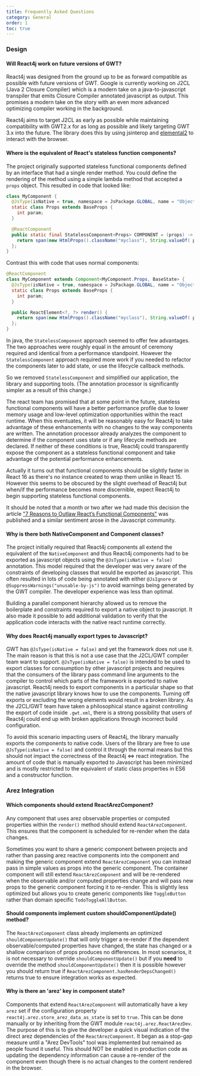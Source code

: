 ```yaml
---
title: Frequently Asked Questions
category: General
order: 1
toc: true
---
```


### Design

#### Will React4j work on future versions of GWT?

React4j was designed from the ground up to be as forward compatible as possible with future
versions of GWT. Google is currently working on J2CL (Java 2 Closure Compiler) which is a
modern take on a java-to-javascript transpiler that emits Closure Compiler annotated javascript
as output. This promises a modern take on the story with an even more advanced optimizing
compiler working in the background.

React4j aims to target J2CL as early as possible while maintaining compatibility with GWT2.x for
as long as possible and likely targeting GWT 3.x into the future. The library does this by using
jsinterop and [elemental2](https://github.com/google/elemental2) to interact with the browser.

#### Where is the equivalent of React's stateless function components?

The project originally supported stateless functional components defined by an interface that had
a single render method. You could define the rendering of the method using a simple lambda method
that accepted a `props` object. This resulted in code that looked like:

```java
class MyComponent {
  @JsType(isNative = true, namespace = JsPackage.GLOBAL, name = "Object")
  static class Props extends BaseProps {
    int param;
  }

  @ReactComponent
  public static final StatelessComponent<Props> COMPONENT = (props) -> {
    return span(new HtmlProps().className("myclass"), String.valueOf( props.param ));
  };
}
```

Contrast this with code that uses normal components:

```java
@ReactComponent
class MyComponent extends Component<MyComponent.Props, BaseState> {
  @JsType(isNative = true, namespace = JsPackage.GLOBAL, name = "Object")
  static class Props extends BaseProps {
    int param;
  }

  public ReactElement<?, ?> render() {
    return span(new HtmlProps().className("myclass"), String.valueOf( props.param ));
  };
}
```

In java, the `StatelessComponent` approach seemed to offer few advantages. The two approaches were
roughly equal in the amount of ceremony required and identical from a performance standpoint. However the
`StatelessComponent` approach required more work if you needed to refactor the components later to add state,
or use the lifecycle callback methods.

So we removed `StatelessComponent` and simplified our application, the library and supporting tools. (The
annotation processor is significantly simpler as a result of this change.)

The react team has promised that at some point in the future, stateless functional components will have a
better performance profile due to lower memory usage and low-level optimization opportunities within
the react runtime. When this eventuates, it will be reasonably easy for React4j to take advantage of these
enhancements with no changes to the way components are written. The annotation processor already analyzes
the component to determine if the component uses state or if any lifecycle methods are declared. If neither
of these conditions is true, React4j could transparently expose the component as a stateless functional
component and take advantage of the potential performance enhancements.

Actually it turns out that functional components should be slightly faster in React 16 as there's no
instance created to wrap them unlike in React 15. However this seems to be obscured by the slight overhead
of React4j but when/if the performance becomes more discernible, expect React4j to begin supporting stateless
functional components.

It should be noted that a month or two after we had made this decision the article
["7 Reasons to Outlaw React’s Functional Components"](https://medium.freecodecamp.org/7-reasons-to-outlaw-reacts-functional-components-ff5b5ae09b7c)
was published and a similar sentiment arose in the Javascript community.

#### Why is there both NativeComponent and Component classes?

The project initially required that React4j components all extend the equivalent of the `NativeComponent`
and thus React4j components had to be exported as javascript objects using the `@JsType(isNative = false)` annotation.
This model required that the developer was very aware of the constraints of developing classes that would be
exported as javascript. This often resulted in lots of code being annotated with either `@JsIgnore` or
`@SuppressWarnings("unusable-by-js")` to avoid warnings being generated by the GWT compiler. The developer
experience was less than optimal.

Building a parallel component hierarchy allowed us to remove the boilerplate and constraints required to export
a native object to javascript. It also made it possible to add additional validation to verify that the application
code interacts with the native react runtime correctly.

#### Why does React4j manually export types to Javascript?

GWT has `@JsType(isNative = false)` and yet the framework does not use it. The main reason is that this
is not a use case that the J2CL/GWT compiler team want to support. `@JsType(isNative = false)` is intended to
be used to export classes for consumption by other javascript projects and requires that the consumers of
the library pass command line arguments to the compiler to control which parts of the framework is exported
to native javascript. React4j needs to export components in a particular shape so that the native javascript
library knows how to use the components. Turning off exports or excluding the wrong elements would result in
a broken library. As the J2CL/GWT team have taken a philosophical stance against controlling the
export of code inside `.gwt.xml`, there is a strong possibility that users of React4j could end up with broken
applications through incorrect build configuration.

To avoid this scenario impacting users of React4j, the library manually exports the components to native code.
Users of the library are free to use `@JsType(isNative = false)` and control it through the normal means but
this should not impact the correctness of the React4j <=> react integration. The amount of code that is manually
exported to Javascript has been minimized and is mostly restricted to the equivalent of static class properties
in ES6 and a constructor function.

### Arez Integration

#### Which components should extend ReactArezComponent?

Any component that uses arez observable properties or computed properties within the `render()` method should
extend `ReactArezComponent`. This ensures that the component is scheduled for re-render when the data changes.

Sometimes you want to share a generic component between projects and rather than passing arez reactive components
into the component and making the generic component extend `ReactArezComponent` you can instead pass in simple
values as props into the generic component. The container component will still extend `ReactArezComponent` and
will be re-rendered when the observable and/or computed properties change and will pass new props to the generic
component forcing it to re-render. This is slightly less optimized but allows you to create generic components
like `ToggleButton` rather than domain specific `TodoToggleAllButton`.

#### Should components implement custom shouldComponentUpdate() method?

The `ReactArezComponent` class already implements an optimized `shouldComponentUpdate()` that will only trigger
a re-render if the dependent observable/computed properties have changed, the state has changed or a shallow
comparison of props produces no differences. In most scenarios, it is not necessary to override
`shouldComponentUpdate()` but if you **need** to override the method `shouldComponentUpdate()` then it is possible
however you should return true if `ReactArezComponent.hasRenderDepsChanged()` returns true to ensure integration
works as expected.

#### Why is there an 'arez' key in component state?

Components that extend `ReactArezComponent` will automatically have a key `arez` set if the configuration
property `react4j.arez.store_arez_data_as_state` is set to `true`. This can be done manually or by inheriting
from the GWT module `react4j.arez.ReactArezDev`. The purpose of this is to give the developer a quick visual 
indication of the direct arez dependencies of the `ReactArezComponent`. It began as a stop-gap measure until
a "Arez DevTools" tool was implemented but remained as people found it useful. This should NOT be enabled in
production code as updating the dependency information can cause a re-render of the component even though there
is no actual changes to the content rendered in the browser.
